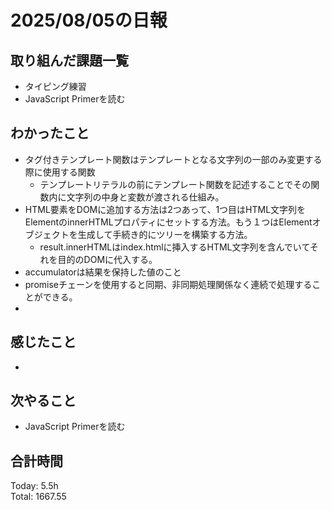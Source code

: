 # 2025/08/05の日報
## 取り組んだ課題一覧
* タイピング練習
* JavaScript Primerを読む
## わかったこと 
* タグ付きテンプレート関数はテンプレートとなる文字列の一部のみ変更する際に使用する関数
  * テンプレートリテラルの前にテンプレート関数を記述することでその関数内に文字列の中身と変数が渡される仕組み。  
* HTML要素をDOMに追加する方法は2つあって、1つ目はHTML文字列をElementのinnerHTMLプロパティにセットする方法。もう１つはElementオブジェクトを生成して手続き的にツリーを構築する方法。
  * result.innerHTMLはindex.htmlに挿入するHTML文字列を含んでいてそれを目的のDOMに代入する。
* accumulatorは結果を保持した値のこと
* promiseチェーンを使用すると同期、非同期処理関係なく連続で処理することができる。
* 
## 感じたこと
* 
## 次やること
* JavaScript Primerを読む
##  合計時間 
Today: 5.5h<br>
Total: 1667.55
